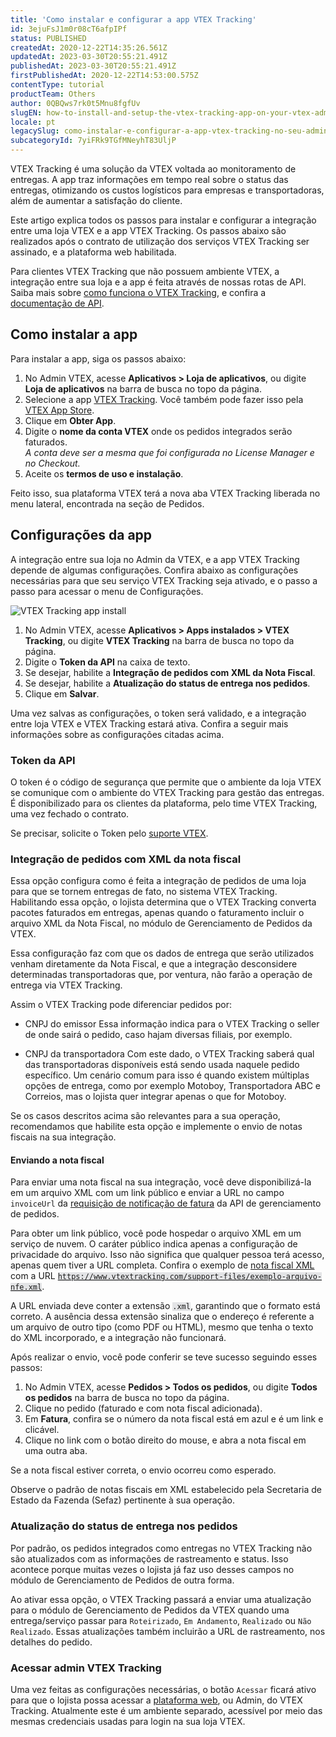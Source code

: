 ```yaml
---
title: 'Como instalar e configurar a app VTEX Tracking'
id: 3ejuFsJ1m0r08cT6afpIPf
status: PUBLISHED
createdAt: 2020-12-22T14:35:26.561Z
updatedAt: 2023-03-30T20:55:21.491Z
publishedAt: 2023-03-30T20:55:21.491Z
firstPublishedAt: 2020-12-22T14:53:00.575Z
contentType: tutorial
productTeam: Others
author: 0QBQws7rk0t5Mnu8fgfUv
slugEN: how-to-install-and-setup-the-vtex-tracking-app-on-your-vtex-admin
locale: pt
legacySlug: como-instalar-e-configurar-a-app-vtex-tracking-no-seu-admin-vtex
subcategoryId: 7yiFRk9TGfMNeyhT83UljP
---
```


VTEX Tracking é uma solução da VTEX voltada ao monitoramento de entregas. A app traz informações em tempo real sobre o status das entregas, otimizando os custos logísticos para empresas e transportadoras, além de aumentar a satisfação do cliente. 

Este artigo explica todos os passos para instalar e configurar a integração entre uma loja VTEX e a app VTEX Tracking. Os passos abaixo são realizados após o contrato de utilização dos serviços VTEX Tracking ser assinado, e a plataforma web habilitada.

Para clientes VTEX Tracking que não possuem ambiente VTEX, a integração entre sua loja e a app é feita através de nossas rotas de API. Saiba mais sobre [como funciona o VTEX Tracking](/pt/tutorial/visao-geral-vtex-tracking--1uDRquVudbPuoK05MtbZGh), e confira a [documentação de API](https://developers.vtex.com/docs/api-reference/tracking).

## Como instalar a app

Para instalar a app, siga os passos abaixo:

1. No Admin VTEX, acesse **Aplicativos > Loja de aplicativos**, ou digite **Loja de aplicativos** na barra de busca no topo da página.
2. Selecione a app [VTEX Tracking](https://apps.vtex.com/vtex-vtex-tracking-integrator/p). Você também pode fazer isso pela [VTEX App Store](https://apps.vtex.com/).   
3. Clique em **Obter App**.  
4. Digite o **nome da conta VTEX** onde os pedidos integrados serão faturados.    
*A conta deve ser a mesma que foi configurada no License Manager e no Checkout.*  
4. Aceite os **termos de uso e instalação**.  

Feito isso, sua plataforma VTEX terá a nova aba VTEX Tracking liberada no menu lateral, encontrada na seção de Pedidos.

## Configurações da app

A integração entre sua loja no Admin da VTEX, e a app VTEX Tracking depende de algumas configurações. Confira abaixo as configurações necessárias para que seu serviço VTEX Tracking seja ativado, e o passo a passo para acessar o menu de Configurações. 

![VTEX Tracking app install](https://images.ctfassets.net/alneenqid6w5/2TreUSwOkfK0VVTLxHLFpi/a6005d9583994252ea385c55bd1a35a6/VTEX_Tracking_app_install.jpg) 

1. No Admin VTEX, acesse **Aplicativos > Apps instalados > VTEX Tracking**, ou digite **VTEX Tracking** na barra de busca no topo da página.
2. Digite o **Token da API** na caixa de texto.  
3. Se desejar, habilite a **Integração de pedidos com XML da Nota Fiscal**.    
4. Se desejar, habilite a **Atualização do status de entrega nos pedidos**.  
5. Clique em **Salvar**.   

Uma vez salvas as configurações, o token será validado, e a integração entre loja VTEX e VTEX Tracking estará ativa. Confira a seguir mais informações sobre as configurações citadas acima.

### Token da API

O token é o código de segurança que permite que o ambiente da loja VTEX se comunique com o ambiente do VTEX Tracking para gestão das entregas. É disponibilizado para os clientes da plataforma, pelo time VTEX Tracking, uma vez fechado o contrato.

Se precisar, solicite o Token pelo [suporte VTEX](https://support.vtex.com/hc/pt-br/requests).

### Integração de pedidos com XML da nota fiscal

Essa opção configura como é feita a integração de pedidos de uma loja para que se tornem entregas de fato, no sistema VTEX Tracking. Habilitando essa opção, o lojista determina que o VTEX Tracking converta pacotes faturados em entregas, apenas quando o faturamento incluir o arquivo XML da Nota Fiscal, no módulo de Gerenciamento de Pedidos da VTEX.

Essa configuração faz com que os dados de entrega que serão utilizados venham diretamente da Nota Fiscal, e que a integração desconsidere determinadas transportadoras que, por ventura, não farão a operação de entrega via VTEX Tracking. 

Assim o VTEX Tracking pode diferenciar pedidos por:
- CNPJ do emissor
    Essa informação indica para o VTEX Tracking o seller de onde sairá o pedido, caso hajam diversas filiais, por exemplo.

- CNPJ da transportadora
    Com este dado, o VTEX Tracking saberá qual das transportadoras disponíveis está sendo usada naquele pedido específico. Um cenário comum para isso é quando existem múltiplas opções de entrega, como por exemplo Motoboy, Transportadora ABC e Correios, mas o lojista quer integrar apenas o que for Motoboy.

Se os casos descritos acima são relevantes para a sua operação, recomendamos que habilite esta opção e implemente o envio de notas fiscais na sua integração.

#### Enviando a nota fiscal

Para enviar uma nota fiscal na sua integração, você deve disponibilizá-la em um arquivo XML com um link público e enviar a URL no campo `invoiceUrl` da  [requisição de notificação de fatura](https://developers.vtex.com/vtex-rest-api/reference/invoice#invoicenotification) da API de gerenciamento de pedidos.

Para obter um link público, você pode hospedar o arquivo XML em um serviço de nuvem. O caráter público indica apenas a configuração de privacidade do arquivo. Isso não significa que qualquer pessoa terá acesso, apenas quem tiver a URL completa. Confira o  exemplo de <a href="https://www.vtextracking.com/support-files/exemplo-arquivo-nfe.xml">nota fiscal XML</a> com a URL <code style="background-color:#e3e4e6">https://www.vtextracking.com/support-files/exemplo-arquivo-nfe.xml</code>.

A URL enviada deve conter a extensão <code style="background-color:#e3e4e6">.xml</code>, garantindo que o formato está correto. A ausência dessa extensão sinaliza que o endereço é referente a um arquivo de outro tipo (como PDF ou HTML), mesmo que tenha o texto do XML incorporado, e a integração não funcionará. 

Após realizar o envio, você pode conferir se teve sucesso seguindo esses passos:

1. No Admin VTEX, acesse **Pedidos > Todos os pedidos**, ou digite **Todos os pedidos** na barra de busca no topo da página.
2. Clique no pedido (faturado e com nota fiscal adicionada).
3. Em **Fatura**, confira se o número da nota fiscal está em azul e é um link e clicável.
4. Clique no link com o botão direito do mouse, e abra a nota fiscal em uma outra aba.

Se a nota fiscal estiver correta, o envio ocorreu como esperado.

<div class="alert alert-warning" role="alert">Observe o padrão de notas fiscais em XML estabelecido pela Secretaria de Estado da Fazenda (Sefaz) pertinente à sua operação.</div>

### Atualização do status de entrega nos pedidos

Por padrão, os pedidos integrados como entregas no VTEX Tracking não são atualizados com as informações de rastreamento e status. Isso acontece porque muitas vezes o lojista já faz uso desses campos no módulo de Gerenciamento de Pedidos de outra forma. 

Ao ativar essa opção, o VTEX Tracking passará a enviar uma atualização para o módulo de Gerenciamento de Pedidos da VTEX quando uma entrega/serviço passar para `Roteirizado`, `Em Andamento`, `Realizado` ou `Não Realizado`. Essas atualizações também incluirão a URL de rastreamento, nos detalhes do pedido. 

### Acessar admin VTEX Tracking

Uma vez feitas as configurações necessárias, o botão `Acessar` ficará ativo para que o lojista possa acessar a [plataforma web](/pt/tutorial/visao-geral-vtex-tracking--1uDRquVudbPuoK05MtbZGh), ou Admin, do VTEX Tracking. Atualmente este é um ambiente separado, acessível por meio das mesmas credenciais usadas para login na sua loja VTEX. 

